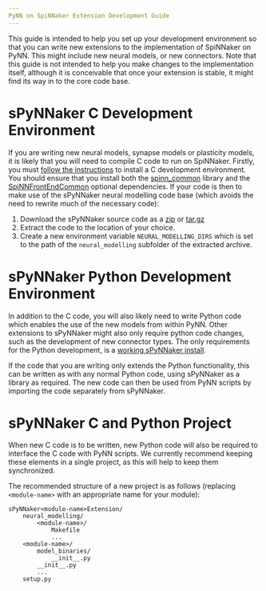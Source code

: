 ```yaml
---
PyNN on SpiNNaker Extension Development Guide
---
```


This guide is intended to help you set up your development environment so that you can write new extensions to the implementation of SpiNNaker on PyNN.  This might include new neural models, or new connectors.  Note that this guide is not intended to help you make changes to the implementation itself, although it is conceivable that once your extension is stable, it might find its way in to the core code base.

# sPyNNaker C Development Environment
If you are writing new neural models, synapse models or plasticity models, it is likely that you will need to compile C code to run on SpiNNaker.  Firstly, you must [follow the instructions](CDevelopmentForSpiNNaker.html) to install a C development environment.  You should ensure that you install both the [spinn_common](CDevelopmentForSpiNNaker.html#spinn_common) library and the [SpiNNFrontEndCommon](CDevelopmentForSpiNNake.html#SpiNNFrontEndCommon) optional dependencies.  If your code is then to make use of the sPyNNaker neural modelling code base (which avoids the need to rewrite much of the necessary code):

1. Download the sPyNNaker source code as a [zip](https://github.com/SpiNNakerManchester/sPyNNaker/archive/2015.004.zip) or [tar.gz](https://github.com/SpiNNakerManchester/sPyNNaker/archive/2015.004.tar.gz)
1. Extract the code to the location of your choice.
1. Create a new environment variable ```NEURAL_MODELLING_DIRS``` which is set to the path of the ```neural_modelling``` subfolder of the extracted archive.

# sPyNNaker Python Development Environment
In addition to the C code, you will also likely need to write Python code which enables the use of the new models from within PyNN.  Other extensions to sPyNNaker might also only require python code changes, such as the development of new connector types.  The only requirements for the Python development, is a [working sPyNNaker install](PyNNOnSpiNNakerInstall.html).

If the code that you are writing only extends the Python functionality, this can be written as with any normal Python code, using sPyNNaker as a library as required.  The new code can then be used from PyNN scripts by importing the code separately from sPyNNaker.

# sPyNNaker C and Python Project
When new C code is to be written, new Python code will also be required to interface the C code with PyNN scripts.  We currently recommend keeping these elements in a single project, as this will help to keep them synchronized.

The recommended structure of a new project is as follows (replacing ```<module-name>``` with an appropriate name for your module):  
``` 
sPyNNaker<module-name>Extension/
    neural_modelling/
        <module-name>/
            Makefile
            ...
    <module-name>/
        model_binaries/
            __init__.py
        __init__.py
        ...
    setup.py
```
